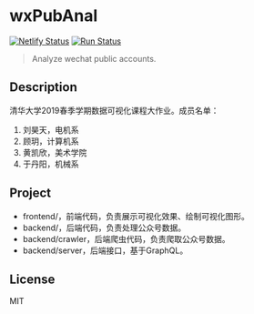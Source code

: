# wxPubAnal
[![Netlify Status](https://api.netlify.com/api/v1/badges/c6b40c45-0f0f-4ba7-b6c5-ca303e102760/deploy-status)](https://app.netlify.com/sites/optimistic-lewin-b175d0/deploys)
[![Run Status](https://api.shippable.com/projects/5ce95fe1daf54c0007e97a4b/badge?branch=deploy)](https://app.shippable.com/github/ritou11/wxPubVis/dashboard)

> Analyze wechat public accounts.
## Description
清华大学2019春季学期数据可视化课程大作业。成员名单：
1. 刘昊天，电机系
2. 顾玥，计算机系
3. 黄凯欣，美术学院
4. 于丹阳，机械系
## Project
* frontend/，前端代码，负责展示可视化效果、绘制可视化图形。
* backend/，后端代码，负责处理公众号数据。
* backend/crawler，后端爬虫代码，负责爬取公众号数据。
* backend/server，后端接口，基于GraphQL。
## License
MIT
